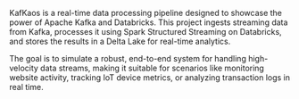 KafKaos is a real-time data processing pipeline designed to showcase the power of Apache Kafka and Databricks. This project ingests streaming data from Kafka, processes it using Spark Structured Streaming on Databricks, and stores the results in a Delta Lake for real-time analytics.

The goal is to simulate a robust, end-to-end system for handling high-velocity data streams, making it suitable for scenarios like monitoring website activity, tracking IoT device metrics, or analyzing transaction logs in real time.
